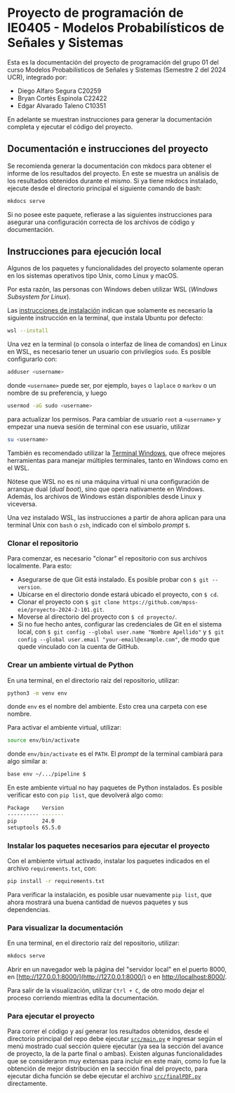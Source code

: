 # Proyecto de programación de IE0405 - Modelos Probabilísticos de Señales y Sistemas

Esta es la documentación del proyecto de programación del grupo 01 del curso Modelos Probabilísticos de Señales y Sistemas (Semestre 2 del 2024 UCR), integrado por:

- Diego Alfaro Segura C20259
- Bryan Cortés Espinola C22422
- Edgar Alvarado Taleno C10351

En adelante se muestran instrucciones para generar la documentación completa y ejecutar el código del proyecto.

## Documentación e instrucciones del proyecto

Se recomienda generar la documentación con mkdocs para obtener el informe de los resultados del proyecto. En este se muestra un análisis de los resultados obtenidos durante el mismo. Si ya tiene mkdocs instalado, ejecute desde el directorio principal el siguiente comando de bash:

```bash
mkdocs serve
```

Si no posee este paquete, refierase a las siguientes instrucciones para asegurar una configuración correcta de los archivos de código y documentación.

## Instrucciones para ejecución local

Algunos de los paquetes y funcionalidades del proyecto solamente operan en los sistemas operativos tipo Unix, como Linux y macOS.

Por esta razón, las personas con Windows deben utilizar WSL (*Windows Subsystem for Linux*).

Las [instrucciones de instalación](https://learn.microsoft.com/es-mx/windows/wsl/install) indican que solamente es necesario la siguiente instrucción en la terminal, que instala Ubuntu por defecto:

```bash
wsl --install
```

Una vez en la terminal (o consola o interfaz de línea de comandos) en Linux en WSL, es necesario tener un usuario con privilegios `sudo`. Es posible configurarlo con:

```bash
adduser <username>
```

donde `<username>` puede ser, por ejemplo, `bayes` o `laplace` o `markov` o un nombre de su preferencia, y luego

```bash
usermod -aG sudo <username>
```

para actualizar los permisos. Para cambiar de usuario `root` a `<username>` y empezar una nueva sesión de terminal con ese usuario, utilizar

```bash
su <username>
```

También es recomendado utilizar la [Terminal Windows](https://learn.microsoft.com/es-es/windows/terminal/install), que ofrece mejores herramientas para manejar múltiples terminales, tanto en Windows como en el WSL. 

Nótese que WSL no es ni una máquina virtual ni una configuración de arranque dual (*dual boot*), sino que opera nativamente en Windows. Además, los archivos de Windows están disponibles desde Linux y viceversa.

Una vez instalado WSL, las instrucciones a partir de ahora aplican para una terminal Unix con `bash` o `zsh`, indicado con el símbolo *prompt* `$`.

### Clonar el repositorio

Para comenzar, es necesario "clonar" el repositorio con sus archivos localmente. Para esto:

- Asegurarse de que Git está instalado. Es posible probar con `$ git --version`.
- Ubicarse en el directorio donde estará ubicado el proyecto, con `$ cd`.
- Clonar el proyecto con `$ git clone https://github.com/mpss-eie/proyecto-2024-2-101.git`.
- Moverse al directorio del proyecto con `$ cd proyecto/`.
- Si no fue hecho antes, configurar las credenciales de Git en el sistema local, con `$ git config --global user.name "Nombre Apellido"` y `$ git config --global user.email "your-email@example.com"`, de modo que quede vinculado con la cuenta de GitHub.

### Crear un ambiente virtual de Python

En una terminal, en el directorio raíz del repositorio, utilizar:

```bash
python3 -m venv env
```

donde `env` es el nombre del ambiente. Esto crea una carpeta con ese nombre.

Para activar el ambiente virtual, utilizar:

```bash
source env/bin/activate
```

donde `env/bin/activate` es el `PATH`. El *prompt* de la terminal cambiará para algo similar a:

```bash
base env ~/.../pipeline $
```

En este ambiente virtual no hay paquetes de Python instalados. Es posible verificar esto con `pip list`, que devolverá algo como:

```bash
Package    Version
---------- -------
pip        24.0
setuptools 65.5.0
```

### Instalar los paquetes necesarios para ejecutar el proyecto

Con el ambiente virtual activado, instalar los paquetes indicados en el archivo `requirements.txt`, con:

```bash
pip install -r requirements.txt
```

Para verificar la instalación, es posible usar nuevamente `pip list`, que ahora mostrará una buena cantidad de nuevos paquetes y sus dependencias.

### Para visualizar la documentación

En una terminal, en el directorio raíz del repositorio, utilizar:

```bash
mkdocs serve
```

Abrir en un navegador web la página del "servidor local" en el puerto 8000, en [http://127.0.0.1:8000/](http://127.0.0.1:8000/) o en [http://localhost:8000/](http://localhost:8000/).

Para salir de la visualización, utilizar `Ctrl + C`, de otro modo dejar el proceso corriendo mientras edita la documentación.

### Para ejecutar el proyecto

Para correr el código y así generar los resultados obtenidos, desde el directorio principal del repo debe ejecutar [`src/main.py`](/src/main.py) e ingresar según el menú mostrado cual sección quiere ejecutar (ya sea la sección del avance de proyecto, la de la parte final o ambas). Existen algunas funcionalidades que se consideraron muy extensas para incluir en este main, como lo fue la obtención de mejor distribución en la sección final del proyecto, para ejecutar dicha función se debe ejecutar el archivo [`src/finalPDF.py`](/src/finalPDF.py) directamente.